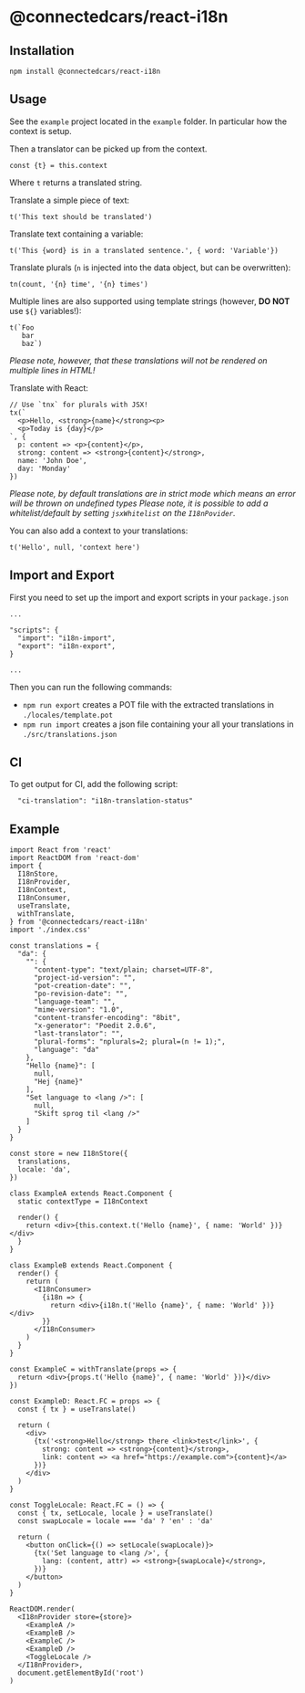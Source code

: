 # @connectedcars/react-i18n

## Installation

`npm install @connectedcars/react-i18n`

## Usage

See the `example` project located in the `example` folder. In particular how the context is setup.

Then a translator can be picked up from the context.

`const {t} = this.context`

Where `t` returns a translated string.

Translate a simple piece of text:

`t('This text should be translated')`

Translate text containing a variable:

`t('This {word} is in a translated sentence.', { word: 'Variable'})`

Translate plurals (`n` is injected into the data object, but can be overwritten):

`tn(count, '{n} time', '{n} times')`

Multiple lines are also supported using template strings (however, **DO NOT** use `${}` variables!):

```
t(`Foo
   bar
   baz`)
```

*Please note, however, that these translations will not be rendered on multiple lines in HTML!*

Translate with React:

```
// Use `tnx` for plurals with JSX!
tx(`
  <p>Hello, <strong>{name}</strong><p>
  <p>Today is {day}</p>
`, {
  p: content => <p>{content}</p>,
  strong: content => <strong>{content}</strong>,
  name: 'John Doe',
  day: 'Monday'
})
```

*Please note, by default translations are in strict mode which means an error will be thrown on undefined types*
*Please note, it is possible to add a whitelist/default by setting `jsxWhitelist` on the `I18nPovider`.*

You can also add a context to your translations:

`t('Hello', null, 'context here')`

## Import and Export

First you need to set up the import and export scripts in your `package.json`
```
...

"scripts": {
  "import": "i18n-import",
  "export": "i18n-export",
}

...
```

Then you can run the following commands:
* `npm run export` creates a POT file with the extracted translations in `./locales/template.pot`
* `npm run import` creates a json file containing your all your translations in `./src/translations.json`

## CI

To get output for CI, add the following script:
```
  "ci-translation": "i18n-translation-status"
```

## Example
```tsx
import React from 'react'
import ReactDOM from 'react-dom'
import {
  I18nStore,
  I18nProvider,
  I18nContext,
  I18nConsumer,
  useTranslate,
  withTranslate,
} from '@connectedcars/react-i18n'
import './index.css'

const translations = {
  "da": {
    "": {
      "content-type": "text/plain; charset=UTF-8",
      "project-id-version": "",
      "pot-creation-date": "",
      "po-revision-date": "",
      "language-team": "",
      "mime-version": "1.0",
      "content-transfer-encoding": "8bit",
      "x-generator": "Poedit 2.0.6",
      "last-translator": "",
      "plural-forms": "nplurals=2; plural=(n != 1);",
      "language": "da"
    },
    "Hello {name}": [
      null,
      "Hej {name}"
    ],
    "Set language to <lang />": [
      null,
      "Skift sprog til <lang />"
    ]
  }
}

const store = new I18nStore({
  translations,
  locale: 'da',
})

class ExampleA extends React.Component {
  static contextType = I18nContext

  render() {
    return <div>{this.context.t('Hello {name}', { name: 'World' })}</div>
  }
}

class ExampleB extends React.Component {
  render() {
    return (
      <I18nConsumer>
        {i18n => {
          return <div>{i18n.t('Hello {name}', { name: 'World' })}</div>
        }}
      </I18nConsumer>
    )
  }
}

const ExampleC = withTranslate(props => {
  return <div>{props.t('Hello {name}', { name: 'World' })}</div>
})

const ExampleD: React.FC = props => {
  const { tx } = useTranslate()

  return (
    <div>
      {tx('<strong>Hello</strong> there <link>test</link>', {
        strong: content => <strong>{content}</strong>,
        link: content => <a href="https://example.com">{content}</a>
      })}
    </div>
  )
}

const ToggleLocale: React.FC = () => {
  const { tx, setLocale, locale } = useTranslate()
  const swapLocale = locale === 'da' ? 'en' : 'da'

  return (
    <button onClick={() => setLocale(swapLocale)}>
      {tx('Set language to <lang />', {
        lang: (content, attr) => <strong>{swapLocale}</strong>,
      })}
    </button>
  )
}

ReactDOM.render(
  <I18nProvider store={store}>
    <ExampleA />
    <ExampleB />
    <ExampleC />
    <ExampleD />
    <ToggleLocale />
  </I18nProvider>,
  document.getElementById('root')
)
```
